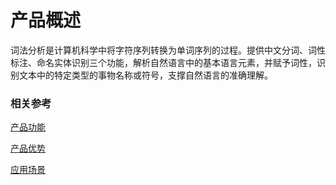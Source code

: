 #  产品概述

词法分析是计算机科学中将字符序列转换为单词序列的过程。提供中文分词、词性标注、命名实体识别三个功能，解析自然语言中的基本语言元素，并赋予词性，识别文本中的特定类型的事物名称或符号，支撑自然语言的准确理解。

### 相关参考
[产品功能](Features.md)

[产品优势](Benefits.md)

[应用场景](Application-Scenarios.md)